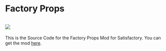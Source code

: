 # Factory Props<br><br>![](https://i.imgur.com/KNzxXda.png)
This is the Source Code for the Factory Props Mod for Satisfactory. You can get the mod [here](https://ficsit.app/mod/Factory_Prop_Mod).
